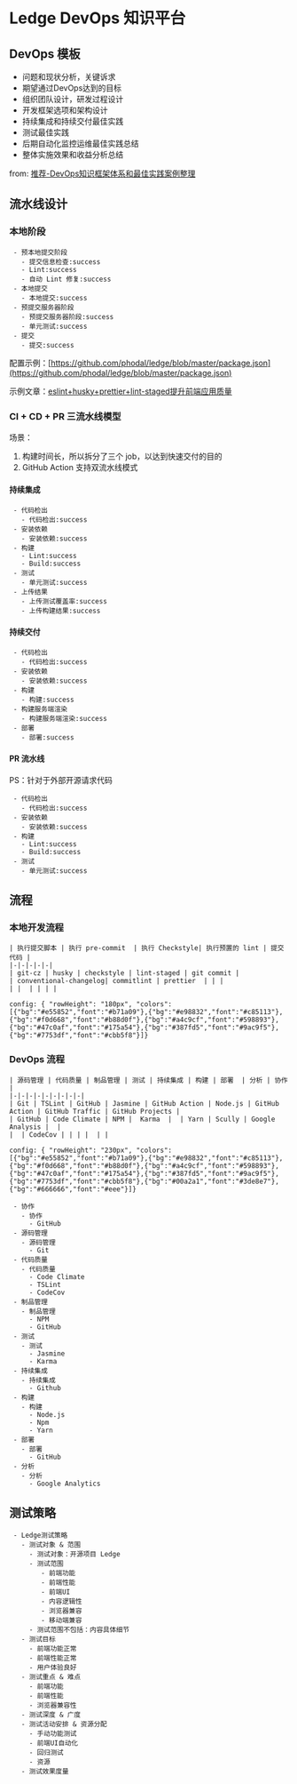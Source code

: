 # Ledge DevOps 知识平台

## DevOps 模板

 - 问题和现状分析，关键诉求
 - 期望通过DevOps达到的目标
 - 组织团队设计，研发过程设计
 - 开发框架选项和架构设计
 - 持续集成和持续交付最佳实践
 - 测试最佳实践
 - 后期自动化监控运维最佳实践总结
 - 整体实施效果和收益分析总结

from: [推荐-DevOps知识框架体系和最佳实践案例整理](https://www.toutiao.com/i6920459336573551108/)

## 流水线设计

### 本地阶段

```pipeline
 - 预本地提交阶段
   - 提交信息检查:success
   - Lint:success
   - 自动 Lint 修复:success
 - 本地提交
   - 本地提交:success
 - 预提交服务器阶段
   - 预提交服务器阶段:success
   - 单元测试:success
 - 提交
   - 提交:success
```

配置示例：[https://github.com/phodal/ledge/blob/master/package.json](https://github.com/phodal/ledge/blob/master/package.json)

示例文章：[eslint+husky+prettier+lint-staged提升前端应用质量](https://juejin.im/post/5c67fcaae51d457fcb4078c9)


### CI + CD + PR 三流水线模型

场景：

1. 构建时间长，所以拆分了三个 job，以达到快速交付的目的
2. GitHub Action 支持双流水线模式

#### 持续集成

```pipeline
 - 代码检出
   - 代码检出:success
 - 安装依赖
   - 安装依赖:success
 - 构建
   - Lint:success
   - Build:success
 - 测试
   - 单元测试:success
 - 上传结果
   - 上传测试覆盖率:success
   - 上传构建结果:success
```

#### 持续交付

```pipeline
 - 代码检出
   - 代码检出:success
 - 安装依赖
   - 安装依赖:success
 - 构建
   - 构建:success
 - 构建服务端渲染
   - 构建服务端渲染:success
 - 部署
   - 部署:success
```

#### PR 流水线

PS：针对于外部开源请求代码

```pipeline
 - 代码检出
   - 代码检出:success
 - 安装依赖
   - 安装依赖:success
 - 构建
   - Lint:success
   - Build:success
 - 测试
   - 单元测试:success
```

## 流程

### 本地开发流程

```table-step
| 执行提交脚本 | 执行 pre-commit  | 执行 Checkstyle| 执行预置的 lint | 提交代码 |
|-|-|-|-|-|
| git-cz | husky | checkstyle | lint-staged | git commit |
| conventional-changelog| commitlint | prettier  | | |
| |  | | | |

config: { "rowHeight": "180px", "colors": [{"bg":"#e55852","font":"#b71a09"},{"bg":"#e98832","font":"#c85113"},{"bg":"#f0d668","font":"#b88d0f"},{"bg":"#a4c9cf","font":"#598893"},{"bg":"#47c0af","font":"#175a54"},{"bg":"#387fd5","font":"#9ac9f5"},{"bg":"#7753df","font":"#cbb5f8"}]}
```

### DevOps 流程

```table-step
| 源码管理 | 代码质量 | 制品管理 | 测试 | 持续集成 | 构建 | 部署  | 分析 | 协作  |
|-|-|-|-|-|-|-|-|-|
| Git | TSLint | GitHub | Jasmine | GitHub Action | Node.js | GitHub Action | GitHub Traffic | GitHub Projects |
| GitHub | Code Climate | NPM |  Karma  |  | Yarn | Scully | Google Analysis |  |
|  | CodeCov | | | |  | |

config: { "rowHeight": "230px", "colors": [{"bg":"#e55852","font":"#b71a09"},{"bg":"#e98832","font":"#c85113"},{"bg":"#f0d668","font":"#b88d0f"},{"bg":"#a4c9cf","font":"#598893"},{"bg":"#47c0af","font":"#175a54"},{"bg":"#387fd5","font":"#9ac9f5"},{"bg":"#7753df","font":"#cbb5f8"},{"bg":"#00a2a1","font":"#3de8e7"},{"bg":"#666666","font":"#eee"}]}
```

```dev-process
 - 协作
   - 协作
     - GitHub
 - 源码管理
   - 源码管理
     - Git
 - 代码质量
   - 代码质量
     - Code Climate
     - TSLint
     - CodeCov
 - 制品管理
   - 制品管理
     - NPM
     - GitHub
 - 测试
   - 测试
     - Jasmine
     - Karma
 - 持续集成
   - 持续集成
     - Github
 - 构建
   - 构建
     - Node.js
     - Npm
     - Yarn
 - 部署
   - 部署
     - GitHub
 - 分析
   - 分析
     - Google Analytics
```

## 测试策略

```mindmap
 - Ledge测试策略
   - 测试对象 & 范围
     - 测试对象：开源项目 Ledge
     - 测试范围
        - 前端功能
        - 前端性能
        - 前端UI
        - 内容逻辑性
        - 浏览器兼容
        - 移动端兼容
     - 测试范围不包括：内容具体细节
   - 测试目标
     - 前端功能正常
     - 前端性能正常
     - 用户体验良好
   - 测试重点 & 难点
     - 前端功能
     - 前端性能
     - 浏览器兼容性
   - 测试深度 & 广度
   - 测试活动安排 & 资源分配
     - 手动功能测试
     - 前端UI自动化
     - 回归测试
     - 资源
   - 测试效果度量
```
